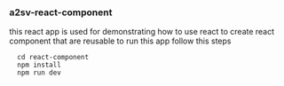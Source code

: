 ### a2sv-react-component
this react app is used for demonstrating how to use react to create react component that are reusable 
to run this app follow this steps 

```
  cd react-component
  npm install
  npm run dev
```
